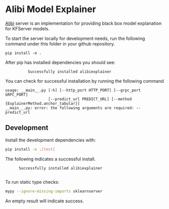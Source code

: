 # Alibi Model Explainer

[Alibi](https://github.com/SeldonIO/alibi) server is an implementation for providing black box model explanation for KFServer models.

To start the server locally for development needs, run the following command under this folder in your github repository. 

```
pip install -e .
```

After pip has installed dependencies you should see:

```
	      Successfully installed alibiexplainer
```

You can check for successful installation by running the following command

```
usage: __main__.py [-h] [--http_port HTTP_PORT] [--grpc_port GRPC_PORT]
                   [--predict_url PREDICT_URL] [--method {ExplainerMethod.anchor_tabular}]
__main__.py: error: the following arguments are required: --predict_url
```

## Development

Install the development dependencies with:

```bash
pip install -e .[test]
```

The following indicates a successful install.

```
      Successfully installed alibiexplainer
	      
```

To run static type checks:

```bash
mypy --ignore-missing-imports sklearnserver
```
An empty result will indicate success.


